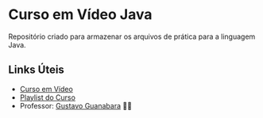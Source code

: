 # Curso em Vídeo Java

Repositório criado para armazenar os arquivos de prática para a linguagem Java.

## Links Úteis

* [Curso em Vídeo](https://www.cursoemvideo.com/)
* [Playlist do Curso](https://www.youtube.com/watch?v=sTX0UEplF54&list=PLHz_AreHm4dkI2ZdjTwZA4mPMxWTfNSpR)
* Professor: [Gustavo Guanabara](https://github.com/gustavoguanabara) 🖖🏻

